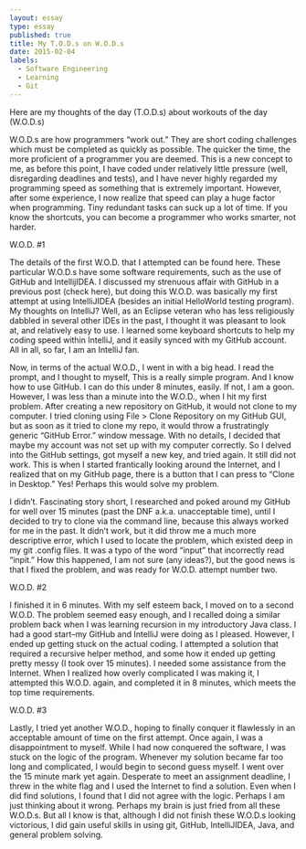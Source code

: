 ```yaml
---
layout: essay
type: essay
published: true
title: My T.O.D.s on W.O.D.s
date: 2015-02-04
labels:
  - Software Engineering
  - Learning
  - Git
---
```


Here are my thoughts of the day (T.O.D.s) about workouts of the day (W.O.D.s)

W.O.D.s are how programmers “work out.” They are short coding challenges which must be completed as quickly as possible. The quicker the time, the more proficient of a programmer you are deemed. This is a new concept to me, as before this point, I have coded under relatively little pressure (well, disregarding deadlines and tests), and I have never highly regarded my programming speed as something that is extremely important. However, after some experience, I now realize that speed can play a huge factor when programming. Tiny redundant tasks can suck up a lot of time. If you know the shortcuts, you can become a programmer who works smarter, not harder.

W.O.D. #1

The details of the first W.O.D. that I attempted can be found here.  These particular W.O.D.s have some software requirements, such as the use of GitHub and IntellijIDEA. I discussed my strenuous affair with GitHub in a previous post (check here), but doing this W.O.D. was basically my first attempt at using IntelliJIDEA (besides an initial HelloWorld testing program). My thoughts on IntelliJ? Well, as an Eclipse veteran who has less religiously dabbled in several other IDEs in the past, I thought it was pleasant to look at, and relatively easy to use. I learned some keyboard shortcuts to help my coding speed within IntelliJ, and it easily synced with my GitHub account. All in all, so far, I am an IntelliJ fan.

Now, in terms of the actual W.O.D., I went in with a big head. I read the prompt, and I thought to myself, This is a really simple program. And I know how to use GitHub. I can do this under 8 minutes, easily. If not, I am a goon. However, I was less than a minute into the W.O.D., when I hit my first problem. After creating a new repository on GitHub, it would not clone to my computer. I tried cloning using File > Clone Repository on my GitHub GUI, but as soon as it tried to clone my repo, it would throw a frustratingly generic “GitHub Error.” window message. With no details, I decided that maybe my account was not set up with my computer correctly. So I delved into the GitHub settings, got myself a new key, and tried again. It still did not work. This is when I started frantically looking around the Internet, and I realized that on my GitHub page, there is a button that I can press to “Clone in Desktop.” Yes! Perhaps this would solve my problem.

I didn’t. Fascinating story short, I researched and poked around my GitHub for well over 15 minutes (past the DNF a.k.a. unacceptable time), until I decided to try to clone via the command line, because this always worked for me in the past. It didn’t work, but it did throw me a much more descriptive error, which I used to locate the problem, which existed deep in my git .config files. It was a typo of the word “input” that incorrectly read “inpit.” How this happened, I am not sure (any ideas?), but the good news is that I fixed the problem, and was ready for W.O.D. attempt number two.

W.O.D. #2

I finished it in 6 minutes. With my self esteem back, I moved on to a second W.O.D. The problem seemed easy enough, and I recalled doing a similar problem back when I was learning recursion in my introductory Java class. I had a good start–my GitHub and IntelliJ were doing as I pleased. However, I ended up getting stuck on the actual coding. I attempted a solution that required a recursive helper method, and some how it ended up getting pretty messy (I took over 15 minutes). I needed some assistance from the Internet. When I realized how overly complicated I was making it, I attempted this W.O.D. again, and completed it in 8 minutes, which meets the top time requirements.

W.O.D. #3

Lastly, I tried yet another W.O.D., hoping to finally conquer it flawlessly in an acceptable amount of time on the first attempt. Once again, I was a disappointment to myself. While I had now conquered the software, I was stuck on the logic of the program. Whenever my solution became far too long and complicated, I would begin to second guess myself. I went over the 15 minute mark yet again. Desperate to meet an assignment deadline, I threw in the white flag and I used the Internet to find a solution. Even when I did find solutions, I found that I did not agree with the logic. Perhaps I am just thinking about it wrong. Perhaps my brain is just fried from all these W.O.D.s. But all I know is that, although I did not finish these W.O.D.s looking victorious, I did gain useful skills in using git, GitHub, IntelliJIDEA, Java, and general problem solving.
